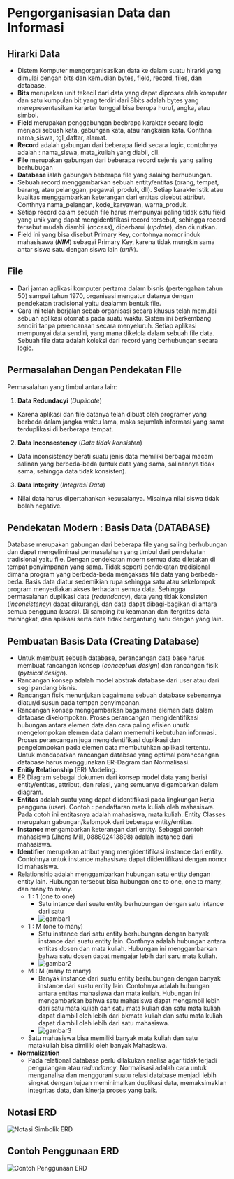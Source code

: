 # Pengorganisasian Data dan Informasi

## Hirarki Data

- Distem Komputer mengorganisasikan data ke dalam suatu hirarki yang dimulai dengan bits dan kemudian bytes, field, record, files, dan database.
- **Bits** merupakan unit tekecil dari data yang dapat diproses oleh komputer dan satu kumpulan bit yang terdiri dari 8bits adalah bytes yang merepresentasikan kararter tunggal bisa berupa huruf, angka, atau simbol.
- **Field** merupakan penggabungan beebrapa karakter secara logic menjadi sebuah kata, gabungan kata, atau rangkaian kata. Conthna nama_siswa, tgl_daftar, alamat.
- **Record** adalah gabungan dari beberapa field secara logic, contohnya adalah : nama_siswa, mata_kuliah yang diabil, dll.
- **File** merupakan gabungan dari beberapa record sejenis yang saling berhubugan
- **Database** ialah gabungan beberapa file yang salaing berhubungan.
- Sebuah record menggambarkan sebuah entity/entitas (orang, tempat, barang, atau pelanggan, pegawai, produk, dll). Setiap karakteristik atau kualitas menggambarkan keterangan dari entitas disebut attribut. Conthnya nama_pelangan, kode_karyawan, warna_produk.
- Setiap record dalam sebuah file harus mempunyai paling tidak satu field yang unik yang dapat mengidentifikasi record tersebut, sehingga record tersebut mudah diambil (*access*), diperbarui (*update*), dan diurutkan.
- Field ini yang bisa disebut Primary Key, contohnya nomor induk mahasisawa (***NIM***) sebagai Primary Key, karena tidak mungkin sama antar siswa satu dengan siswa lain (*unik*).

## File

- Dari jaman aplikasi komputer pertama dalam bisnis (pertengahan tahun 50) sampai tahun 1970, organisasi mengatur datanya dengan pendekatan tradisional yaitu dealamm bentuk file.
- Cara ini telah berjalan sebab organisasi secara khusus telah memulai sebuah aplikasi otomatis pada suatu waktu. Sistem ini berkembang sendiri tanpa perencanaan secara menyeluruh. Setiap aplikasi mempunyai data sendiri, yang mana dikelola dalam sebuah file data. Sebuah file data adalah koleksi dari record yang berhubungan secara logic.

## Permasalahan Dengan Pendekatan FIle

Permasalahan yang timbul antara lain:
1. **Data Redundacyi** (*Duplicate*) 
  - Karena aplikasi dan file datanya telah dibuat oleh programer yang berbeda dalam jangka waktu lama, maka sejumlah informasi yang sama terduplikasi di berberapa tempat.
2. **Data Inconsestency** (*Data tidak konsisten*)
  - Data inconsistency berati suatu jenis data memiliki berbagai macam salinan yang berbeda-beda (untuk data yang sama, salinannya tidak sama, sehingga data tidak konsisten).
3. **Data Integrity** (*Integrasi Data*)
  - Nilai data harus dipertahankan kesusaianya. Misalnya nilai siswa tidak bolah negative.

## Pendekatan Modern : Basis Data (DATABASE)

Database merupakan gabungan dari beberapa file yang saling berhubungan dan dapat mengeliminasi permasalahan yang timbul dari pendekatan tradisional yaitu file. Dengan pendekatan moern semua data diletakan di tempat penyimpanan yang sama. Tidak seperti pendekatan tradisional dimana program yang berbeda-beda mengakses file data yang berbeda-beda. Basis data diatur sedemikian rupa sehingga satu atau sekelompok program menyediakan akses terhadam semua data. Sehingga permasalahan duplikasi data (*redundancy*), data yang tidak konsisten (*inconsistency*) dapat dikurangi, dan data dapat dibagi-bagikan di antara semua pengguna (*users*). Di samping itu keamanan dan itergritas data meningkat, dan aplikasi serta data tidak bergantung satu dengan yang lain.

## Pembuatan Basis Data (Creating Database)

- Untuk membuat sebuah database, perancangan data base harus membuat rancangan konsep (*conceptual design*) dan rancangan fisik (*pytsical design*).
- Rancangan konsep adalah model abstrak database dari user atau dari segi pandang bisnis.
- Rancangan fisik menunjukan bagaimana sebuah database sebenarnya diatur/disusun pada tempan penyimpanan.
- Rancangan konsep menggambarkan bagaimana elemen data dalam database dikelompokan. Proses perancangan mengidentifikasi hubungan antara elemen data dan cara paling efisien unutk mengelompokan elemen data dalam memenuhi kebutuhan informasi. Proses perancangan juga mengidentifikasi duplikasi dan pengelompokan pada elemen data membutuhkan aplikasi tertentu. Untuk mendapatkan rancangan databsae yang optimal peranccangan database harus menggunakan ER-Dagram dan Normalisasi.
- **Enitiy Relationship** (ER) Modeling.
- ER Diagram sebagai dokumen dari konsep model data yang berisi entity/entitas, attribut, dan relasi, yang semuanya digambarkan dalam diagram.
- **Entitas** adalah suatu yang dapat diidentifikasi pada lingkungan kerja pengguna (user). Contoh : pendaftaran mata kuliah oleh mahasiswa. Pada cotoh ini entitasnya adalah mahasiswa, mata kuliah. Entity Classes merupakan gabungan/kelompok dari beberapa entity/entitas.
- **Instance** mengambarkan keterangan dari entity. Sebagai contoh mahasiswa (Jhons Mill, 088802413898) adalah instance dari mahasiswa.
- **Identifier** merupakan atribut yang mengidentifikasi instance dari entity. Contohnya untuk instance mahasiswa dapat diidentifikasi dengan nomor id mahasiswa.
- Relationship adalah menggambarkan hubungan satu entity dengan entity lain. Hubungan tersebut bisa hubungan one to one, one to many, dan many to many.
  - 1 : 1 (one to one)
    - Satu intance dari suatu entity berhubungan dengan satu intance dari satu
    - ![gambar1](img/gambar1.png)
  - 1 : M (one to many)
    - Satu instance dari satu entity berhubungan dengan banyak instance dari suatu entity lain. Conthnya adalah hubungan antara entitas dosen dan mata kuliah. Hubungan ini menggambarkan bahwa satu dosen dapat mengajar lebih dari saru mata kuliah.
    - ![gambar2](img/gambar2.png)
  - M : M (many to many)
    - Banyak instance dari suatu entity berhubungan dengan banyak instance dari suatu entity lain. Contohnya adalah hubungan antara entitas mahasiswa dan mata kuliah. Hubungan ini mengambarkan bahwa satu mahasiswa dapat mengambil lebih dari satu mata kuliah dan satu mata kuliah dan satu mata kuliah dapat diambil oleh lebih dari bkmata kuliah dan satu mata kuliah dapat diambil oleh lebih dari satu mahasiswa. 
    - ![gambar3](img/gambar3.png)
  - Satu mahasiswa bisa memiliki banyak mata kuliah dan satu matakuliah bisa dimiliki oleh banyak Mahasiswa.
- **Normalization**
  - Pada relational database perlu dilakukan analisa agar tidak terjadi pengulangan atau *redundancy*. Normalisasi adalah cara untuk menganalisa dan menggurani suatu relasi database menjadi lebih singkat dengan tujuan meminimalkan duplikasi data, memaksimaklan integritas data, dan kinerja proses yang baik.

## Notasi ERD

![Notasi Simbolik ERD](img/notasi.png)

## Contoh Penggunaan ERD

![Contoh Penggunaan ERD](img/ContohPenggunaan.png)

